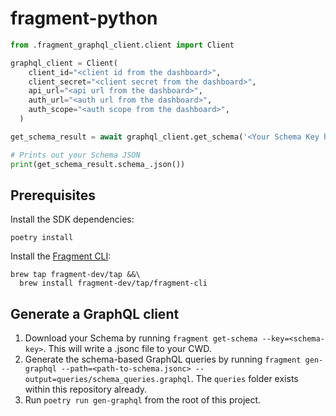 # fragment-python

```python
from .fragment_graphql_client.client import Client

graphql_client = Client(
    client_id="<client id from the dashboard>",
    client_secret="<client secret from the dashboard>",
    api_url="<api url from the dashboard>",
    auth_url="<auth url from the dashboard>",
    auth_scope="<auth scope from the dashboard>",
  )

get_schema_result = await graphql_client.get_schema('<Your Schema Key here>')

# Prints out your Schema JSON
print(get_schema_result.schema_.json())
```

## Prerequisites

Install the SDK dependencies:
```shell
poetry install
```

Install the [Fragment CLI](https://github.com/fragment-dev/workspaces/pull/2143):

```shell
brew tap fragment-dev/tap &&\
  brew install fragment-dev/tap/fragment-cli
```

## Generate a GraphQL client

1. Download your Schema by running `fragment get-schema --key=<schema-key>`. This will write a .jsonc file to your CWD.
2. Generate the schema-based GraphQL queries by running `fragment gen-graphql --path=<path-to-schema.jsonc> --output=queries/schema_queries.graphql`. The `queries` folder exists within this repository already.
3. Run `poetry run gen-graphql` from the root of this project.
